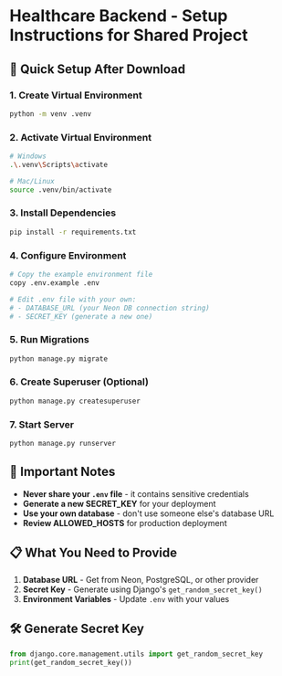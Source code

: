 # Healthcare Backend - Setup Instructions for Shared Project

## 🚀 Quick Setup After Download

### 1. Create Virtual Environment
```bash
python -m venv .venv
```

### 2. Activate Virtual Environment
```bash
# Windows
.\.venv\Scripts\activate

# Mac/Linux  
source .venv/bin/activate
```

### 3. Install Dependencies
```bash
pip install -r requirements.txt
```

### 4. Configure Environment
```bash
# Copy the example environment file
copy .env.example .env

# Edit .env file with your own:
# - DATABASE_URL (your Neon DB connection string)
# - SECRET_KEY (generate a new one)
```

### 5. Run Migrations
```bash
python manage.py migrate
```

### 6. Create Superuser (Optional)
```bash
python manage.py createsuperuser
```

### 7. Start Server
```bash
python manage.py runserver
```

## 🔑 Important Notes

- **Never share your `.env` file** - it contains sensitive credentials
- **Generate a new SECRET_KEY** for your deployment
- **Use your own database** - don't use someone else's database URL
- **Review ALLOWED_HOSTS** for production deployment

## 📋 What You Need to Provide

1. **Database URL** - Get from Neon, PostgreSQL, or other provider
2. **Secret Key** - Generate using Django's `get_random_secret_key()`
3. **Environment Variables** - Update `.env` with your values

## 🛠️ Generate Secret Key
```python
from django.core.management.utils import get_random_secret_key
print(get_random_secret_key())
```
